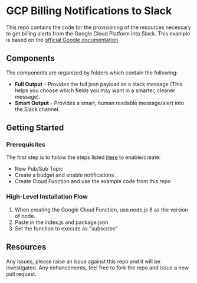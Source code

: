 # GCP Billing Notifications to Slack

This repo contains the code for the provisioning of the resources necessary to get billing alerts from the Google Cloud Platform into Slack. This example is based on the [official Google documentation](https://cloud.google.com/billing/docs/how-to/notify#send_notifications_to_slack).

## Components

The components are organized by folders which contain the following:

* **Full Output** - Provides the full json payload as a slack message (This helps you choose which fields you may want in a smarter, cleaner message).
* **Smart Output** - Provides a smart, human readable message/alert into the Slack channel.

## Getting Started

### Prerequisites

The first step is to follow the steps listed [Here](https://cloud.google.com/billing/docs/how-to/notify) to enable/create:

* New Pub/Sub Topic
* Create a budget and enable notifications
* Create Cloud Function and use the example code from this repo

### High-Level Installation Flow

1. When creating the Google Cloud Function, use node.js 8 as the version of node.
2. Paste in the index.js and package.json
3. Set the function to execute as "subscribe"

## Resources

Any issues, please raise an issue against this repo and it will be investigated.
Any enhancements, feel free to fork the repo and issue a new pull request.
